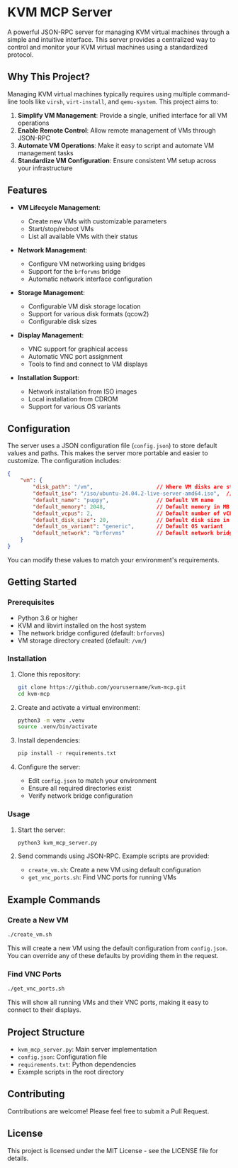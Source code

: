 # KVM MCP Server

A powerful JSON-RPC server for managing KVM virtual machines through a simple and intuitive interface. This server provides a centralized way to control and monitor your KVM virtual machines using a standardized protocol.

## Why This Project?

Managing KVM virtual machines typically requires using multiple command-line tools like `virsh`, `virt-install`, and `qemu-system`. This project aims to:

1. **Simplify VM Management**: Provide a single, unified interface for all VM operations
2. **Enable Remote Control**: Allow remote management of VMs through JSON-RPC
3. **Automate VM Operations**: Make it easy to script and automate VM management tasks
4. **Standardize VM Configuration**: Ensure consistent VM setup across your infrastructure

## Features

- **VM Lifecycle Management**:
  - Create new VMs with customizable parameters
  - Start/stop/reboot VMs
  - List all available VMs with their status

- **Network Management**:
  - Configure VM networking using bridges
  - Support for the `brforvms` bridge
  - Automatic network interface configuration

- **Storage Management**:
  - Configurable VM disk storage location
  - Support for various disk formats (qcow2)
  - Configurable disk sizes

- **Display Management**:
  - VNC support for graphical access
  - Automatic VNC port assignment
  - Tools to find and connect to VM displays

- **Installation Support**:
  - Network installation from ISO images
  - Local installation from CDROM
  - Support for various OS variants

## Configuration

The server uses a JSON configuration file (`config.json`) to store default values and paths. This makes the server more portable and easier to customize. The configuration includes:

```json
{
    "vm": {
        "disk_path": "/vm",                    // Where VM disks are stored
        "default_iso": "/iso/ubuntu-24.04.2-live-server-amd64.iso",  // Default installation media
        "default_name": "puppy",               // Default VM name
        "default_memory": 2048,                // Default memory in MB
        "default_vcpus": 2,                    // Default number of vCPUs
        "default_disk_size": 20,               // Default disk size in GB
        "default_os_variant": "generic",       // Default OS variant
        "default_network": "brforvms"          // Default network bridge
    }
}
```

You can modify these values to match your environment's requirements.

## Getting Started

### Prerequisites

- Python 3.6 or higher
- KVM and libvirt installed on the host system
- The network bridge configured (default: `brforvms`)
- VM storage directory created (default: `/vm/`)

### Installation

1. Clone this repository:
   ```bash
   git clone https://github.com/yourusername/kvm-mcp.git
   cd kvm-mcp
   ```

2. Create and activate a virtual environment:
   ```bash
   python3 -m venv .venv
   source .venv/bin/activate
   ```

3. Install dependencies:
   ```bash
   pip install -r requirements.txt
   ```

4. Configure the server:
   - Edit `config.json` to match your environment
   - Ensure all required directories exist
   - Verify network bridge configuration

### Usage

1. Start the server:
   ```bash
   python3 kvm_mcp_server.py
   ```

2. Send commands using JSON-RPC. Example scripts are provided:
   - `create_vm.sh`: Create a new VM using default configuration
   - `get_vnc_ports.sh`: Find VNC ports for running VMs

## Example Commands

### Create a New VM
```bash
./create_vm.sh
```
This will create a new VM using the default configuration from `config.json`. You can override any of these defaults by providing them in the request.

### Find VNC Ports
```bash
./get_vnc_ports.sh
```
This will show all running VMs and their VNC ports, making it easy to connect to their displays.

## Project Structure

- `kvm_mcp_server.py`: Main server implementation
- `config.json`: Configuration file
- `requirements.txt`: Python dependencies
- Example scripts in the root directory

## Contributing

Contributions are welcome! Please feel free to submit a Pull Request.

## License

This project is licensed under the MIT License - see the LICENSE file for details. 
